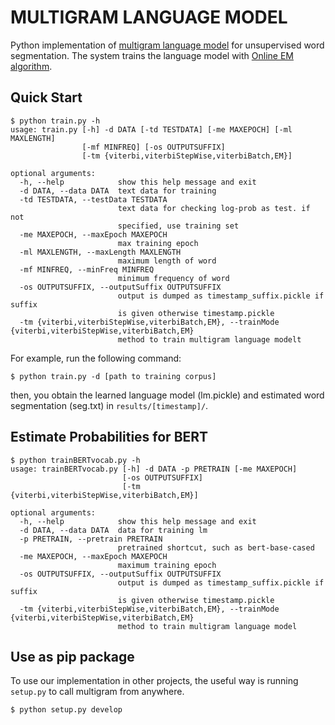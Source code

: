 # MULTIGRAM LANGUAGE MODEL
Python implementation of [multigram language model](http://citeseerx.ist.psu.edu/viewdoc/download?doi=10.1.1.56.6619&rep=rep1&type=pdf) for unsupervised word segmentation.
The system trains the language model with [Online EM algorithm](https://www.aclweb.org/anthology/N09-1069.pdf).

## Quick Start
```
$ python train.py -h
usage: train.py [-h] -d DATA [-td TESTDATA] [-me MAXEPOCH] [-ml MAXLENGTH]
                [-mf MINFREQ] [-os OUTPUTSUFFIX]
                [-tm {viterbi,viterbiStepWise,viterbiBatch,EM}]

optional arguments:
  -h, --help            show this help message and exit
  -d DATA, --data DATA  text data for training
  -td TESTDATA, --testData TESTDATA
                        text data for checking log-prob as test. if not
                        specified, use training set
  -me MAXEPOCH, --maxEpoch MAXEPOCH
                        max training epoch
  -ml MAXLENGTH, --maxLength MAXLENGTH
                        maximum length of word
  -mf MINFREQ, --minFreq MINFREQ
                        minimum frequency of word
  -os OUTPUTSUFFIX, --outputSuffix OUTPUTSUFFIX
                        output is dumped as timestamp_suffix.pickle if suffix
                        is given otherwise timestamp.pickle
  -tm {viterbi,viterbiStepWise,viterbiBatch,EM}, --trainMode {viterbi,viterbiStepWise,viterbiBatch,EM}
                        method to train multigram language modelt
```


For example, run the following command:
```
$ python train.py -d [path to training corpus]
```
then, you obtain the learned language model (lm.pickle) and estimated word segmentation (seg.txt) in `results/[timestamp]/`.


## Estimate Probabilities for BERT
```
$ python trainBERTvocab.py -h
usage: trainBERTvocab.py [-h] -d DATA -p PRETRAIN [-me MAXEPOCH]
                         [-os OUTPUTSUFFIX]
                         [-tm {viterbi,viterbiStepWise,viterbiBatch,EM}]

optional arguments:
  -h, --help            show this help message and exit
  -d DATA, --data DATA  data for training lm
  -p PRETRAIN, --pretrain PRETRAIN
                        pretrained shortcut, such as bert-base-cased
  -me MAXEPOCH, --maxEpoch MAXEPOCH
                        maximum training epoch
  -os OUTPUTSUFFIX, --outputSuffix OUTPUTSUFFIX
                        output is dumped as timestamp_suffix.pickle if suffix
                        is given otherwise timestamp.pickle
  -tm {viterbi,viterbiStepWise,viterbiBatch,EM}, --trainMode {viterbi,viterbiStepWise,viterbiBatch,EM}
                        method to train multigram language model
```

## Use as pip package
To use our implementation in other projects, the useful way is running `setup.py` to call multigram from anywhere.
```
$ python setup.py develop
```
